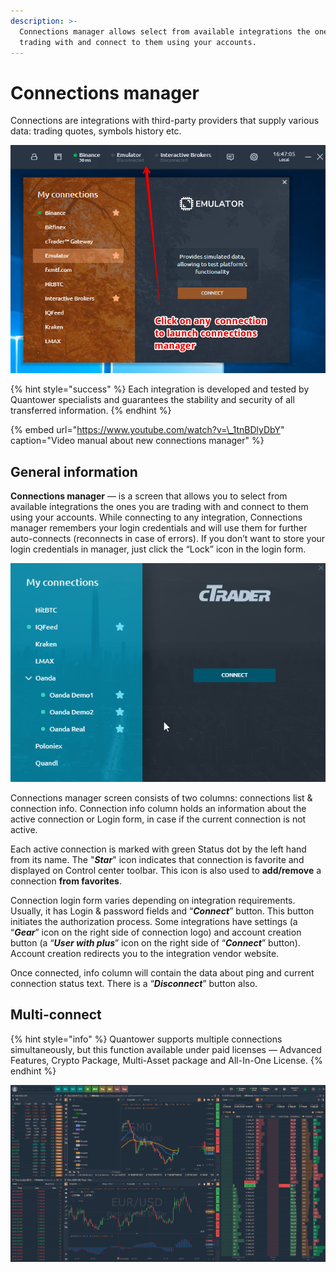 ```yaml
---
description: >-
  Connections manager allows select from available integrations the ones you are
  trading with and connect to them using your accounts.
---
```


# Connections manager

Connections are integrations with third-party providers that supply various data: trading quotes, symbols history etc. 

![Launch the Connections Manager to select necessary connection](../.gitbook/assets/connections-manager.png)

{% hint style="success" %}
Each integration is developed and tested by Quantower specialists and guarantees the stability and security of all transferred information. 
{% endhint %}

{% embed url="https://www.youtube.com/watch?v=\_1tnBDlyDbY" caption="Video manual about new connections manager" %}

## General information

**Connections manager** — is a screen that allows you to select from available integrations the ones you are trading with and connect to them using your accounts. While connecting to any integration, Connections manager remembers your login credentials and will use them for further auto-connects \(reconnects in case of errors\). If you don’t want to store your login credentials in manager, just click the “Lock” icon in the login form. 

![Connections manager screen with multiple accounts](../.gitbook/assets/multiple-accounts.gif)

Connections manager screen consists of two columns: connections list & connection info. Connection info column holds an information about the active connection or Login form, in case if the current connection is not active.

Each active connection is marked with green Status dot by the left hand from its name. The "_**Star**_" icon indicates that connection is favorite and displayed on Control center toolbar. This icon is also used to **add/remove** a connection **from favorites**.

Connection login form varies depending on integration requirements. Usually, it has Login & password fields and “_**Connect**_” button. This button initiates the authorization process. Some integrations have settings \(a “_**Gear**_” icon on the right side of connection logo\) and account creation button \(a “_**User with plus**_” icon on the right side of “_**Connect**_” button\). Account creation redirects you to the integration vendor website.

Once connected, info column will contain the data about ping and current connection status text. There is a “_**Disconnect**_” button also.

## Multi-connect

{% hint style="info" %}
Quantower supports multiple connections simultaneously, but this function available under paid licenses — Advanced Features, Crypto Package, Multi-Asset package and All-In-One License.
{% endhint %}

![Multiple connections in Quantower at the same time ](../.gitbook/assets/multiple-connections.png)

